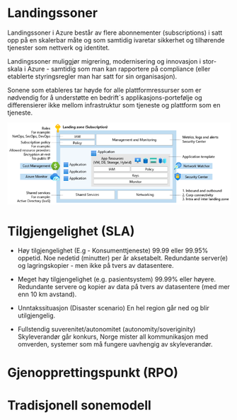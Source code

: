 # Landingssoner 

Landingssoner i Azure består av flere abonnementer (subscriptions) i satt opp på en skalerbar måte og som samtidig ivaretar sikkerhet og tilhørende tjenester som nettverk og identitet.

Landingssoner muliggjør migrering, modernisering og innovasjon i stor-skala i Azure - samtidig som man kan rapportere på compliance (eller etablerte styringsregler man har satt for sin organisasjon).

Sonene som etableres tar høyde for alle plattformressurser som er nødvendig for å understøtte en bedrift`s applikasjons-portefølje og differensierer ikke mellom infrastruktur som tjeneste og plattform som en tjeneste.

![Landingssone](illustrations/lz-design.png)

# Tilgjengelighet (SLA)
- Høy tilgjengelighet (E.g - Konsumenttjeneste)
99.99 eller 99.95% oppetid. Noe nedetid (minutter) per år aksetabelt. Redundante server(e) og lagringskopier - men ikke på tvers av datasentere. 

- Meget høy tilgjengelighet (e.g. pasientsystem)
99.99% eller høyere. Redundante servere og kopier av data på tvers av datasentere (med mer enn 10 km avstand). 

- Unntakssituasjon (Disaster scenario)
En hel region går ned og blir utilgjengelig. 

- Fullstendig suverenitet/autonomitet (autonomity/soveriginity)
Skyleverandør går konkurs, Norge mister all kommunikasjon med omverden, systemer som må fungere uavhengig av skyleverandør.

# Gjenopprettingspunkt (RPO)


# Tradisjonell sonemodell 